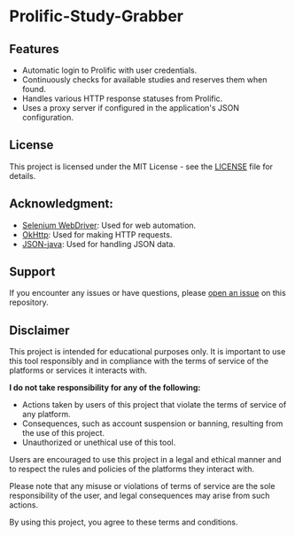 # Prolific-Study-Grabber

## Features
<ul>
  <li>Automatic login to Prolific with user credentials.</li>
  <li>Continuously checks for available studies and reserves them when found.</li>
  <li>Handles various HTTP response statuses from Prolific.</li>
  <li>Uses a proxy server if configured in the application's JSON configuration.</li>
</ul>

## License
This project is licensed under the MIT License - see the <a href="LICENSE">LICENSE</a> file for details.

## Acknowledgment:
- <a href="https://github.com/SeleniumHQ/selenium">Selenium WebDriver</a>: Used for web automation.
- <a href="https://github.com/square/okhttp">OkHttp</a>: Used for making HTTP requests.
- <a href="https://github.com/stleary/JSON-java">JSON-java</a>: Used for handling JSON data.

## Support
If you encounter any issues or have questions, please <a href="https://github.com/Hubloxd/Prolific-Study-Grabber/issues">open an issue</a> on this repository.

## Disclaimer

This project is intended for educational purposes only. It is important to use this tool responsibly and in compliance with the terms of service of the platforms or services it interacts with.

**I do not take responsibility for any of the following:**

- Actions taken by users of this project that violate the terms of service of any platform.
- Consequences, such as account suspension or banning, resulting from the use of this project.
- Unauthorized or unethical use of this tool.

Users are encouraged to use this project in a legal and ethical manner and to respect the rules and policies of the platforms they interact with.

Please note that any misuse or violations of terms of service are the sole responsibility of the user, and legal consequences may arise from such actions.

By using this project, you agree to these terms and conditions.
